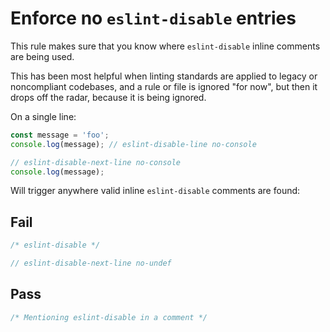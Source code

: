 # Enforce no `eslint-disable` entries

This rule makes sure that you know where `eslint-disable` inline comments are being used.

This has been most helpful when linting standards are applied to legacy or noncompliant codebases, and a rule or file is ignored "for now", but then it drops off the radar, because it is being ignored.

On a single line:

```js
const message = 'foo';
console.log(message); // eslint-disable-line no-console

// eslint-disable-next-line no-console
console.log(message);
```

Will trigger anywhere valid inline `eslint-disable` comments are found:

## Fail

```js
/* eslint-disable */
```

```js
// eslint-disable-next-line no-undef
```


## Pass

```js
/* Mentioning eslint-disable in a comment */
```
